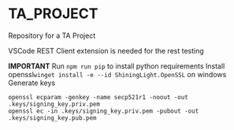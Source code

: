 # TA_PROJECT
Repository for a TA Project

VSCode REST Client extension is needed for the rest testing

**IMPORTANT**
Run ``npm run pip`` to install python requirements
Install openssl``winget install -e --id ShiningLight.OpenSSL`` on windows
Generate keys 
```
openssl ecparam -genkey -name secp521r1 -noout -out .keys/signing_key.priv.pem
openssl ec -in .keys/signing_key.priv.pem -pubout -out .keys/signing_key.pub.pem
```